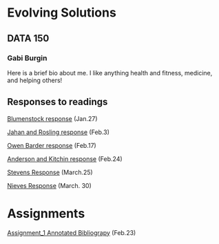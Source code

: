 # Evolving Solutions

## DATA 150

### Gabi Burgin

Here is a brief bio about me. I like anything health and fitness, medicine, and helping others!

## Responses to readings

[Blumenstock response](https://glburgin.github.io/workshop/Blumenstock) (Jan.27)

[Jahan and Rosling response](https://glburgin.github.io/workshop/Selim%20_Jahan_%20and_%20Rosling_Response) 
(Feb.3)

[Owen Barder response](https://glburgin.github.io/workshop/Owen_Barder_Response) (Feb.17)

[Anderson and Kitchin response](https://glburgin.github.io/workshop/Anderson_Kitchin_Response) (Feb.24)

[Stevens Response](https://glburgin.github.io/workshop/Stevens.Response) (March.25)

[Nieves Response](https://glburgin.github.io/workshop/Nieves.Response) (March. 30)

# Assignments

[Assignment_1 Annotated Bibliograpy](https://glburgin.github.io/workshop/Assignment_1) (Feb.23) 
